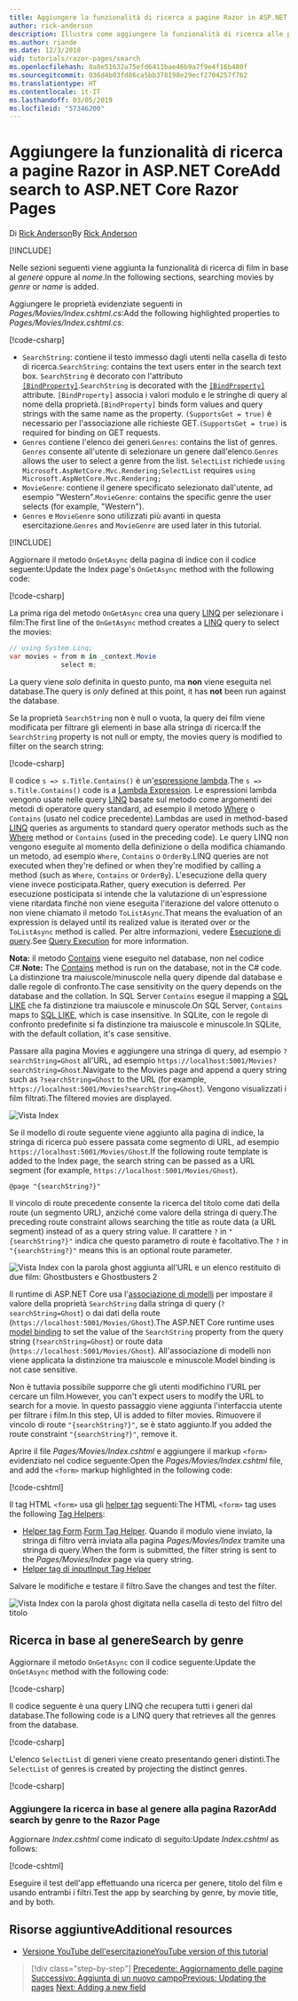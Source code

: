 ```yaml
---
title: Aggiungere la funzionalità di ricerca a pagine Razor in ASP.NET Core
author: rick-anderson
description: Illustra come aggiungere la funzionalità di ricerca alle pagine Razor di ASP.NET Core
ms.author: riande
ms.date: 12/3/2018
uid: tutorials/razor-pages/search
ms.openlocfilehash: 8a8e51632a75efd6411bae46b9a7f9e4f16b480f
ms.sourcegitcommit: 036d4b03fd86ca5bb378198e29ecf2704257f7b2
ms.translationtype: HT
ms.contentlocale: it-IT
ms.lasthandoff: 03/05/2019
ms.locfileid: "57346200"
---
```

# <a name="add-search-to-aspnet-core-razor-pages"></a><span data-ttu-id="57ffe-103">Aggiungere la funzionalità di ricerca a pagine Razor in ASP.NET Core</span><span class="sxs-lookup"><span data-stu-id="57ffe-103">Add search to ASP.NET Core Razor Pages</span></span>

<span data-ttu-id="57ffe-104">Di [Rick Anderson](https://twitter.com/RickAndMSFT)</span><span class="sxs-lookup"><span data-stu-id="57ffe-104">By [Rick Anderson](https://twitter.com/RickAndMSFT)</span></span>

[!INCLUDE[](~/includes/rp/download.md)]

<span data-ttu-id="57ffe-105">Nelle sezioni seguenti viene aggiunta la funzionalità di ricerca di film in base al *genere* oppure al *nome*.</span><span class="sxs-lookup"><span data-stu-id="57ffe-105">In the following sections, searching movies by *genre* or *name* is added.</span></span>

<span data-ttu-id="57ffe-106">Aggiungere le proprietà evidenziate seguenti in *Pages/Movies/Index.cshtml.cs*:</span><span class="sxs-lookup"><span data-stu-id="57ffe-106">Add the following highlighted properties to *Pages/Movies/Index.cshtml.cs*:</span></span>

[!code-csharp[](razor-pages-start/sample/RazorPagesMovie22/Pages/Movies/Index.cshtml.cs?name=snippet_newProps&highlight=11-999)]

* <span data-ttu-id="57ffe-107">`SearchString`: contiene il testo immesso dagli utenti nella casella di testo di ricerca.</span><span class="sxs-lookup"><span data-stu-id="57ffe-107">`SearchString`: contains the text users enter in the search text box.</span></span> <span data-ttu-id="57ffe-108">`SearchString` è decorato con l'attributo [`[BindProperty]`](/dotnet/api/microsoft.aspnetcore.mvc.bindpropertyattribute).</span><span class="sxs-lookup"><span data-stu-id="57ffe-108">`SearchString` is decorated with the [`[BindProperty]`](/dotnet/api/microsoft.aspnetcore.mvc.bindpropertyattribute) attribute.</span></span> <span data-ttu-id="57ffe-109">`[BindProperty]` associa i valori modulo e le stringhe di query al nome della proprietà.</span><span class="sxs-lookup"><span data-stu-id="57ffe-109">`[BindProperty]` binds form values and query strings with the same name as the property.</span></span> <span data-ttu-id="57ffe-110">`(SupportsGet = true)` è necessario per l'associazione alle richieste GET.</span><span class="sxs-lookup"><span data-stu-id="57ffe-110">`(SupportsGet = true)` is required for binding on GET requests.</span></span>
* <span data-ttu-id="57ffe-111">`Genres` contiene l'elenco dei generi.</span><span class="sxs-lookup"><span data-stu-id="57ffe-111">`Genres`: contains the list of genres.</span></span> <span data-ttu-id="57ffe-112">`Genres` consente all'utente di selezionare un genere dall'elenco.</span><span class="sxs-lookup"><span data-stu-id="57ffe-112">`Genres` allows the user to select a genre from the list.</span></span> <span data-ttu-id="57ffe-113">`SelectList` richiede `using Microsoft.AspNetCore.Mvc.Rendering;`</span><span class="sxs-lookup"><span data-stu-id="57ffe-113">`SelectList` requires `using Microsoft.AspNetCore.Mvc.Rendering;`</span></span>
* <span data-ttu-id="57ffe-114">`MovieGenre`: contiene il genere specificato selezionato dall'utente, ad esempio "Western".</span><span class="sxs-lookup"><span data-stu-id="57ffe-114">`MovieGenre`: contains the specific genre the user selects (for example, "Western").</span></span>
* <span data-ttu-id="57ffe-115">`Genres` e `MovieGenre` sono utilizzati più avanti in questa esercitazione.</span><span class="sxs-lookup"><span data-stu-id="57ffe-115">`Genres` and `MovieGenre` are used later in this tutorial.</span></span>

[!INCLUDE[](~/includes/bind-get.md)]

<span data-ttu-id="57ffe-116">Aggiornare il metodo `OnGetAsync` della pagina di indice con il codice seguente:</span><span class="sxs-lookup"><span data-stu-id="57ffe-116">Update the Index page's `OnGetAsync` method with the following code:</span></span>

[!code-csharp[](razor-pages-start/sample/RazorPagesMovie22/Pages/Movies/Index.cshtml.cs?name=snippet_1stSearch)]

<span data-ttu-id="57ffe-117">La prima riga del metodo `OnGetAsync` crea una query [LINQ](/dotnet/csharp/programming-guide/concepts/linq/) per selezionare i film:</span><span class="sxs-lookup"><span data-stu-id="57ffe-117">The first line of the `OnGetAsync` method creates a [LINQ](/dotnet/csharp/programming-guide/concepts/linq/) query to select the movies:</span></span>

```csharp
// using System.Linq;
var movies = from m in _context.Movie
             select m;
```

<span data-ttu-id="57ffe-118">La query viene *solo* definita in questo punto, ma **non** viene eseguita nel database.</span><span class="sxs-lookup"><span data-stu-id="57ffe-118">The query is *only* defined at this point, it has **not** been run against the database.</span></span>

<span data-ttu-id="57ffe-119">Se la proprietà `SearchString` non è null o vuota, la query dei film viene modificata per filtrare gli elementi in base alla stringa di ricerca:</span><span class="sxs-lookup"><span data-stu-id="57ffe-119">If the `SearchString` property is not null or empty, the movies query is modified to filter on the search string:</span></span>

[!code-csharp[](razor-pages-start/sample/RazorPagesMovie22/Pages/Movies/Index.cshtml.cs?name=snippet_SearchNull)]

<span data-ttu-id="57ffe-120">Il codice `s => s.Title.Contains()` è un'[espressione lambda](/dotnet/csharp/programming-guide/statements-expressions-operators/lambda-expressions).</span><span class="sxs-lookup"><span data-stu-id="57ffe-120">The `s => s.Title.Contains()` code is a [Lambda Expression](/dotnet/csharp/programming-guide/statements-expressions-operators/lambda-expressions).</span></span> <span data-ttu-id="57ffe-121">Le espressioni lambda vengono usate nelle query [LINQ](/dotnet/csharp/programming-guide/concepts/linq/) basate sul metodo come argomenti dei metodi di operatore query standard, ad esempio il metodo [Where](/dotnet/csharp/programming-guide/concepts/linq/query-syntax-and-method-syntax-in-linq) o `Contains` (usato nel codice precedente).</span><span class="sxs-lookup"><span data-stu-id="57ffe-121">Lambdas are used in method-based [LINQ](/dotnet/csharp/programming-guide/concepts/linq/) queries as arguments to standard query operator methods such as the [Where](/dotnet/csharp/programming-guide/concepts/linq/query-syntax-and-method-syntax-in-linq) method or `Contains` (used in the preceding code).</span></span> <span data-ttu-id="57ffe-122">Le query LINQ non vengono eseguite al momento della definizione o della modifica chiamando un metodo, ad esempio `Where`, `Contains` o `OrderBy`.</span><span class="sxs-lookup"><span data-stu-id="57ffe-122">LINQ queries are not executed when they're defined or when they're modified by calling a method (such as `Where`, `Contains`  or `OrderBy`).</span></span> <span data-ttu-id="57ffe-123">L'esecuzione della query viene invece posticipata.</span><span class="sxs-lookup"><span data-stu-id="57ffe-123">Rather, query execution is deferred.</span></span> <span data-ttu-id="57ffe-124">Per esecuzione posticipata si intende che la valutazione di un'espressione viene ritardata finché non viene eseguita l'iterazione del valore ottenuto o non viene chiamato il metodo `ToListAsync`.</span><span class="sxs-lookup"><span data-stu-id="57ffe-124">That means the evaluation of an expression is delayed until its realized value is iterated over or the `ToListAsync` method is called.</span></span> <span data-ttu-id="57ffe-125">Per altre informazioni, vedere [Esecuzione di query](/dotnet/framework/data/adonet/ef/language-reference/query-execution).</span><span class="sxs-lookup"><span data-stu-id="57ffe-125">See [Query Execution](/dotnet/framework/data/adonet/ef/language-reference/query-execution) for more information.</span></span>

<span data-ttu-id="57ffe-126">**Nota:** il metodo [Contains](/dotnet/api/system.data.objects.dataclasses.entitycollection-1.contains) viene eseguito nel database, non nel codice C#.</span><span class="sxs-lookup"><span data-stu-id="57ffe-126">**Note:** The [Contains](/dotnet/api/system.data.objects.dataclasses.entitycollection-1.contains) method is run on the database, not in the C# code.</span></span> <span data-ttu-id="57ffe-127">La distinzione tra maiuscole/minuscole nella query dipende dal database e dalle regole di confronto.</span><span class="sxs-lookup"><span data-stu-id="57ffe-127">The case sensitivity on the query depends on the database and the collation.</span></span> <span data-ttu-id="57ffe-128">In SQL Server `Contains` esegue il mapping a [SQL LIKE](/sql/t-sql/language-elements/like-transact-sql) che fa distinzione tra maiuscole e minuscole.</span><span class="sxs-lookup"><span data-stu-id="57ffe-128">On SQL Server, `Contains` maps to [SQL LIKE](/sql/t-sql/language-elements/like-transact-sql), which is case insensitive.</span></span> <span data-ttu-id="57ffe-129">In SQLite, con le regole di confronto predefinite si fa distinzione tra maiuscole e minuscole.</span><span class="sxs-lookup"><span data-stu-id="57ffe-129">In SQLite, with the default collation, it's case sensitive.</span></span>

<span data-ttu-id="57ffe-130">Passare alla pagina Movies e aggiungere una stringa di query, ad esempio `?searchString=Ghost` all'URL, ad esempio `https://localhost:5001/Movies?searchString=Ghost`.</span><span class="sxs-lookup"><span data-stu-id="57ffe-130">Navigate to the Movies page and append a query string such as `?searchString=Ghost` to the URL (for example, `https://localhost:5001/Movies?searchString=Ghost`).</span></span> <span data-ttu-id="57ffe-131">Vengono visualizzati i film filtrati.</span><span class="sxs-lookup"><span data-stu-id="57ffe-131">The filtered movies are displayed.</span></span>

![Vista Index](search/_static/ghost.png)

<span data-ttu-id="57ffe-133">Se il modello di route seguente viene aggiunto alla pagina di indice, la stringa di ricerca può essere passata come segmento di URL, ad esempio `https://localhost:5001/Movies/Ghost`.</span><span class="sxs-lookup"><span data-stu-id="57ffe-133">If the following route template is added to the Index page, the search string can be passed as a URL segment (for example, `https://localhost:5001/Movies/Ghost`).</span></span>

```cshtml
@page "{searchString?}"
```

<span data-ttu-id="57ffe-134">Il vincolo di route precedente consente la ricerca del titolo come dati della route (un segmento URL), anziché come valore della stringa di query.</span><span class="sxs-lookup"><span data-stu-id="57ffe-134">The preceding route constraint allows searching the title as route data (a URL segment) instead of as a query string value.</span></span>  <span data-ttu-id="57ffe-135">Il carattere `?` in `"{searchString?}"` indica che questo parametro di route è facoltativo.</span><span class="sxs-lookup"><span data-stu-id="57ffe-135">The `?` in `"{searchString?}"` means this is an optional route parameter.</span></span>

![Vista Index con la parola ghost aggiunta all'URL e un elenco restituito di due film: Ghostbusters e Ghostbusters 2](search/_static/g2.png)

<span data-ttu-id="57ffe-137">Il runtime di ASP.NET Core usa l'[associazione di modelli](xref:mvc/models/model-binding) per impostare il valore della proprietà `SearchString` dalla stringa di query (`?searchString=Ghost`) o dai dati della route (`https://localhost:5001/Movies/Ghost`).</span><span class="sxs-lookup"><span data-stu-id="57ffe-137">The ASP.NET Core runtime uses [model binding](xref:mvc/models/model-binding) to set the value of the `SearchString` property from the query string (`?searchString=Ghost`) or route data (`https://localhost:5001/Movies/Ghost`).</span></span> <span data-ttu-id="57ffe-138">All'associazione di modelli non viene applicata la distinzione tra maiuscole e minuscole.</span><span class="sxs-lookup"><span data-stu-id="57ffe-138">Model binding is not case sensitive.</span></span>

<span data-ttu-id="57ffe-139">Non è tuttavia possibile supporre che gli utenti modifichino l'URL per cercare un film.</span><span class="sxs-lookup"><span data-stu-id="57ffe-139">However, you can't expect users to modify the URL to search for a movie.</span></span> <span data-ttu-id="57ffe-140">In questo passaggio viene aggiunta l'interfaccia utente per filtrare i film.</span><span class="sxs-lookup"><span data-stu-id="57ffe-140">In this step, UI is added to filter movies.</span></span> <span data-ttu-id="57ffe-141">Rimuovere il vincolo di route `"{searchString?}"`, se è stato aggiunto.</span><span class="sxs-lookup"><span data-stu-id="57ffe-141">If you added the route constraint `"{searchString?}"`, remove it.</span></span>

<span data-ttu-id="57ffe-142">Aprire il file *Pages/Movies/Index.cshtml* e aggiungere il markup `<form>` evidenziato nel codice seguente:</span><span class="sxs-lookup"><span data-stu-id="57ffe-142">Open the *Pages/Movies/Index.cshtml* file, and add the `<form>` markup highlighted in the following code:</span></span>

[!code-cshtml[](razor-pages-start/sample/RazorPagesMovie22/Pages/Movies/Index2.cshtml?highlight=14-19&range=1-22)]

<span data-ttu-id="57ffe-143">Il tag HTML `<form>` usa gli [helper tag](xref:mvc/views/tag-helpers/intro) seguenti:</span><span class="sxs-lookup"><span data-stu-id="57ffe-143">The HTML `<form>` tag uses the following [Tag Helpers](xref:mvc/views/tag-helpers/intro):</span></span>

* <span data-ttu-id="57ffe-144">[Helper tag Form](xref:mvc/views/working-with-forms#the-form-tag-helper).</span><span class="sxs-lookup"><span data-stu-id="57ffe-144">[Form Tag Helper](xref:mvc/views/working-with-forms#the-form-tag-helper).</span></span> <span data-ttu-id="57ffe-145">Quando il modulo viene inviato, la stringa di filtro verrà inviata alla pagina *Pages/Movies/Index* tramite una stringa di query.</span><span class="sxs-lookup"><span data-stu-id="57ffe-145">When the form is submitted, the filter string is sent to the *Pages/Movies/Index* page via query string.</span></span>
* [<span data-ttu-id="57ffe-146">Helper tag di input</span><span class="sxs-lookup"><span data-stu-id="57ffe-146">Input Tag Helper</span></span>](xref:mvc/views/working-with-forms#the-input-tag-helper)

<span data-ttu-id="57ffe-147">Salvare le modifiche e testare il filtro.</span><span class="sxs-lookup"><span data-stu-id="57ffe-147">Save the changes and test the filter.</span></span>

![Vista Index con la parola ghost digitata nella casella di testo del filtro del titolo](search/_static/filter.png)

## <a name="search-by-genre"></a><span data-ttu-id="57ffe-149">Ricerca in base al genere</span><span class="sxs-lookup"><span data-stu-id="57ffe-149">Search by genre</span></span>

<span data-ttu-id="57ffe-150">Aggiornare il metodo `OnGetAsync` con il codice seguente:</span><span class="sxs-lookup"><span data-stu-id="57ffe-150">Update the `OnGetAsync` method with the following code:</span></span>

[!code-csharp[](razor-pages-start/sample/RazorPagesMovie22/Pages/Movies/Index.cshtml.cs?name=snippet_SearchGenre)]

<span data-ttu-id="57ffe-151">Il codice seguente è una query LINQ che recupera tutti i generi dal database.</span><span class="sxs-lookup"><span data-stu-id="57ffe-151">The following code is a LINQ query that retrieves all the genres from the database.</span></span>

[!code-csharp[](razor-pages-start/sample/RazorPagesMovie22/Pages/Movies/Index.cshtml.cs?name=snippet_LINQ)]

<span data-ttu-id="57ffe-152">L'elenco `SelectList` di generi viene creato presentando generi distinti.</span><span class="sxs-lookup"><span data-stu-id="57ffe-152">The `SelectList` of genres is created by projecting the distinct genres.</span></span>

[!code-csharp[](razor-pages-start/sample/RazorPagesMovie22/Pages/Movies/Index.cshtml.cs?name=snippet_SelectList)]

### <a name="add-search-by-genre-to-the-razor-page"></a><span data-ttu-id="57ffe-153">Aggiungere la ricerca in base al genere alla pagina Razor</span><span class="sxs-lookup"><span data-stu-id="57ffe-153">Add search by genre to the Razor Page</span></span>

<span data-ttu-id="57ffe-154">Aggiornare *Index.cshtml* come indicato di seguito:</span><span class="sxs-lookup"><span data-stu-id="57ffe-154">Update *Index.cshtml* as follows:</span></span>

[!code-cshtml[](razor-pages-start/sample/RazorPagesMovie22/Pages/Movies/IndexFormGenreNoRating.cshtml?highlight=16-18&range=1-26)]

<span data-ttu-id="57ffe-155">Eseguire il test dell'app effettuando una ricerca per genere, titolo del film e usando entrambi i filtri.</span><span class="sxs-lookup"><span data-stu-id="57ffe-155">Test the app by searching by genre, by movie title, and by both.</span></span>

## <a name="additional-resources"></a><span data-ttu-id="57ffe-156">Risorse aggiuntive</span><span class="sxs-lookup"><span data-stu-id="57ffe-156">Additional resources</span></span>

* [<span data-ttu-id="57ffe-157">Versione YouTube dell'esercitazione</span><span class="sxs-lookup"><span data-stu-id="57ffe-157">YouTube version of this tutorial</span></span>](https://youtu.be/4B6pHtdyo08)


> [!div class="step-by-step"]
> <span data-ttu-id="57ffe-158">[Precedente: Aggiornamento delle pagine](xref:tutorials/razor-pages/da1)
> [Successivo: Aggiunta di un nuovo campo](xref:tutorials/razor-pages/new-field)</span><span class="sxs-lookup"><span data-stu-id="57ffe-158">[Previous: Updating the pages](xref:tutorials/razor-pages/da1)
[Next: Adding a new field](xref:tutorials/razor-pages/new-field)</span></span>
